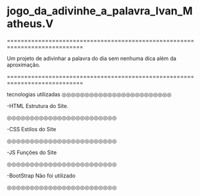 # jogo_da_adivinhe_a_palavra_Ivan_Matheus.V
============================================================================

Um projeto de adivinhar a palavra do dia sem nenhuma dica além da aproximação.

============================================================================

tecnologias utilizadas
◎◎◎◎◎◎◎◎◎◎◎◎◎◎◎◎◎◎◎◎◎◎◎◎

-HTML Estrutura do Site.

◎◎◎◎◎◎◎◎◎◎◎◎◎◎◎◎◎◎◎◎◎◎◎◎

-CSS Estilos do Site

◎◎◎◎◎◎◎◎◎◎◎◎◎◎◎◎◎◎◎◎◎◎◎◎

-JS Funções do Site

◎◎◎◎◎◎◎◎◎◎◎◎◎◎◎◎◎◎◎◎◎◎◎◎

-BootStrap Não foi utilizado

◎◎◎◎◎◎◎◎◎◎◎◎◎◎◎◎◎◎◎◎◎◎◎◎
